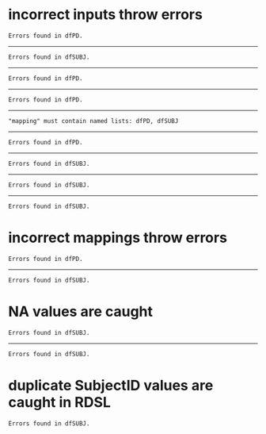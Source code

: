 # incorrect inputs throw errors

    Errors found in dfPD.

---

    Errors found in dfSUBJ.

---

    Errors found in dfPD.

---

    Errors found in dfPD.

---

    "mapping" must contain named lists: dfPD, dfSUBJ

---

    Errors found in dfPD.

---

    Errors found in dfSUBJ.

---

    Errors found in dfSUBJ.

---

    Errors found in dfSUBJ.

# incorrect mappings throw errors

    Errors found in dfPD.

---

    Errors found in dfSUBJ.

# NA values are caught

    Errors found in dfSUBJ.

---

    Errors found in dfSUBJ.

# duplicate SubjectID values are caught in RDSL

    Errors found in dfSUBJ.

